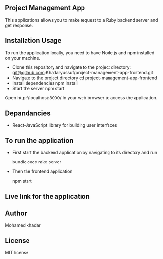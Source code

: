 ##  Project Management App
This applications allows you to make request to a Ruby backend server and get response.

## Installation Usage
To run the application locally, you need to have Node.js and npm installed on your machine. 

 * Clone this repository and navigate to the project directory:
 git@github.com:Khadaryussuf/project-management-app-frontend.git
 * Navigate to the project directory
 cd project-management-app-frontend
 * Install dependencies
 npm install
 * Start the server
 npm start

 Open  http://localhost:3000/ in your web browser to access the application.

 ## Depandancies
  * React-JavaScript library for building user interfaces

## To run the application
 * First start the backend application by navigating to its directory and run

   bundle exec rake server

 * Then the frontend application
 
   npm start  

## Live link for the application


 ## Author
 Mohamed khadar

 ## License
 MIT license


 

